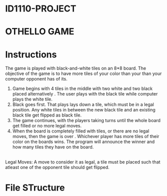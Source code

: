# ID1110-PROJECT

# OTHELLO GAME

# Instructions
The game is played with black-and-white tiles on an 8*8 board. The objective of the game is to have more tiles of your color than your than your computer opponent has of its.
  1. Game begins with 4 tiles in the middle with two white and two black placed alternatively . The user plays with the black tile while computer plays the white tile.
  2. Black goes first. That plays lays down a tile, which must be in a legal position. Any white tiles in between the new black tile and an existing black tile get flipped as black tile.
  3. The game continues, with the players taking turns until the whole board get filled or no more legal moves.
  4. When the board is completely filled with tiles, or there are no legal moves, then the game is over . Whichever player has more tiles of their color on the boards wins. The program will announce the winner and how many tiles they have on the board.
<br>
Legal Moves:
   A move to consider it as legal, a tile must be placed such that atleast one of the opponent tile should get flipped.

# File STructure

